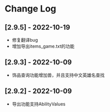 # Change Log

## [2.9.5] - 2022-10-19
- 修复翻译bug
- 增加导出items_game.txt的功能
## [2.9.3] - 2022-10-09
- 饰品查询功能增加兽，并且支持中文英雄名查找
## [2.9.2] - 2022-10-09
- 导出功能支持AbilityValues